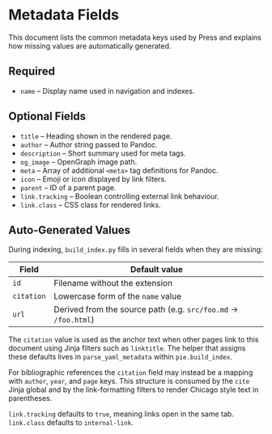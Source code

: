 # Metadata Fields

This document lists the common metadata keys used by Press and explains how missing values are automatically generated.

## Required

- `name` – Display name used in navigation and indexes.

## Optional Fields

- `title` – Heading shown in the rendered page.
- `author` – Author string passed to Pandoc.
- `description` – Short summary used for meta tags.
- `og_image` – OpenGraph image path.
- `meta` – Array of additional `<meta>` tag definitions for Pandoc.
- `icon` – Emoji or icon displayed by link filters.
- `parent` – ID of a parent page.
- `link.tracking` – Boolean controlling external link behaviour.
- `link.class` – CSS class for rendered links.

## Auto‑Generated Values

During indexing, `build_index.py` fills in several fields when they are missing:

| Field      | Default value                                  |
| ---------- | ---------------------------------------------- |
| `id`       | Filename without the extension                 |
| `citation` | Lowercase form of the `name` value             |
| `url`      | Derived from the source path (e.g. `src/foo.md` → `/foo.html`) |

The `citation` value is used as the anchor text when other pages link to this document using Jinja filters such as `linktitle`.
The helper that assigns these defaults lives in `parse_yaml_metadata` within `pie.build_index`.

For bibliographic references the `citation` field may instead be a mapping with
`author`, `year`, and `page` keys.  This structure is consumed by the `cite`
Jinja global and by the link-formatting filters to render Chicago style text in
parentheses.

`link.tracking` defaults to `true`, meaning links open in the same tab. `link.class` defaults to `internal-link`.

